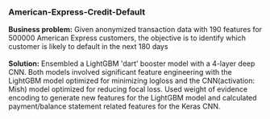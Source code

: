 ### American-Express-Credit-Default
<b>Business problem:</b> Given anonymized transaction data with 190
features for 500000 American Express customers, the objective is
to identify which customer is likely to default in the next 180 days <br>
<br>
<b>Solution:</b> Ensembled a LightGBM 'dart' booster model with a 4-layer deep CNN. Both models involved significant feature engineering with the LightGBM
model optimized for minimizing logloss and the CNN(activation: Mish) model optimized for reducing focal loss. Used weight of evidence encoding to generate new features for the LightGBM model and calculated payment/balance statement related features for the Keras CNN. <br>
<br>
